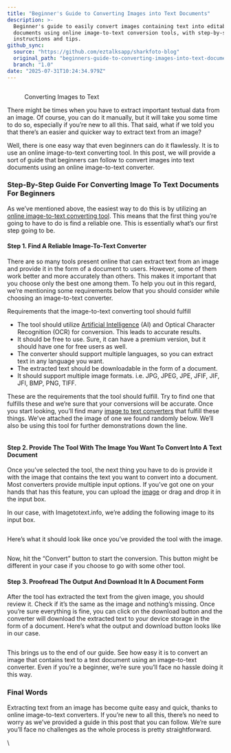 ```yaml
---
title: "Beginner's Guide to Converting Images into Text Documents"
description: >-
  Beginner's guide to easily convert images containing text into editable text
  documents using online image-to-text conversion tools, with step-by-step
  instructions and tips.
github_sync:
  source: "https://github.com/eztalksapp/sharkfoto-blog"
  original_path: "beginners-guide-to-converting-images-into-text-documents.md"
  branch: "1.0"
date: "2025-07-31T10:24:34.979Z"
---
```


<figure><img src="https://lh7-us.googleusercontent.com/nLrDHTtj4ZrWy2YBaUa-XMM2NlgpXt8GJ6sgo9ywFUSeEUnq6s-vQI0xIiR3PD_YMxR3PayS4dNMEILXH6S5-Mt0WG3irFlSFI8LjESpPYiuL1vySe5r4ZvLExwhuVPKHhaHCOe-ujzrNXS41R8hXa0WlpxQpOYk" alt=""><figcaption><p>Converting Images to Text</p></figcaption></figure>

There might be times when you have to extract important textual data from an image. Of course, you can do it manually, but it will take you some time to do so, especially if you’re new to all this. That said, what if we told you that there’s an easier and quicker way to extract text from an image?&#x20;

Well, there is one easy way that even beginners can do it flawlessly. It is to use an online image-to-text converting tool. In this post, we will provide a sort of guide that beginners can follow to convert images into text documents using an online image-to-text converter.

### Step-By-Step Guide For Converting Image To Text Documents For Beginners&#x20;

As we’ve mentioned above, the easiest way to do this is by utilizing an [online image-to-text converting tool](https://imagetotexttools.com/). This means that the first thing you’re going to have to do is find a reliable one. This is essentially what’s our first step going to be.

#### Step 1. Find A Reliable Image-To-Text Converter

There are so many tools present online that can extract text from an image and provide it in the form of a document to users. However, some of them work better and more accurately than others. This makes it important that you choose only the best one among them. To help you out in this regard, we’re mentioning some requirements below that you should consider while choosing an image-to-text converter.&#x20;

Requirements that the image-to-text converting tool should fulfill&#x20;

* The tool should utilize [Artificial Intelligence](https://en.wikipedia.org/wiki/Artificial\_intelligence) (AI) and Optical Character Recognition (OCR) for conversion. This leads to accurate results.
* It should be free to use. Sure, it can have a premium version, but it should have one for free users as well.
* The converter should support multiple languages, so you can extract text in any language you want.
* The extracted text should be downloadable in the form of a document.&#x20;
* It should support multiple image formats. i.e. JPG, JPEG, JPE, JFIF, JIF, JFI, BMP, PNG, TIFF.

These are the requirements that the tool should fulfill. Try to find one that fulfills these and we’re sure that your conversions will be accurate. Once you start looking, you’ll find many [image to text converters](https://www.imagetotext.info/) that fulfill these things. We’ve attached the image of one we found randomly below. We’ll also be using this tool for further demonstrations down the line.

<figure><img src="https://lh7-us.googleusercontent.com/FMZvulcuLs8Cbtrxpzuw2QIvfHGAHN6JEaQk4npwEIdmKPt6dTvOnDxxUZeSZBhUm_jPS89scWa4UK0xCjXwgs8HYszfayECxKBQtgRz25L8GusPVdFzX1onVFRP-hmP4gx9crudj4F49G3SMRsx2Ri8km5UJwMg" alt=""><figcaption></figcaption></figure>

#### Step 2. Provide The Tool With The Image You Want To Convert Into A Text Document

Once you’ve selected the tool, the next thing you have to do is provide it with the image that contains the text you want to convert into a document. Most converters provide multiple input options. If you’ve got one on your hands that has this feature, you can upload the [image](stock-images-vs-ai-generated-is-it-still-worth-using-stock-images-and-videos.md) or drag and drop it in the input box.&#x20;

In our case, with Imagetotext.info, we’re adding the following image to its input box.

<figure><img src="https://lh7-us.googleusercontent.com/WcXALGjxLretRqbTUf1kex-g-Yl06wKB_63j-e9kbvjpXca0-nj3t2JoMZ_dOpKapsh9lDr_KngQsZQLKFgT4fw0IOvqYztx52oijhehVCBuHwKBk8-SRnXgd5B8O2CtEWhlpeyXBnTexQ_V_BCgvFJrw84y6ubM" alt=""><figcaption></figcaption></figure>

Here’s what it should look like once you’ve provided the tool with the image.&#x20;

<figure><img src="https://lh7-us.googleusercontent.com/xYLBXmxIhno_OtO8FbpPeFRjk04o_CAoGwDC2APyTLi-rwrPJqUhv79zM1YQ032IElm9edYUUn3yt5T4d8eAUi9AdJeZKsjCb-oiagbfu_EV-uHDwTRyfyyil1pICZSQJWh5YgJiWZi2yK9CB3_KBclk-Edu8A6D" alt=""><figcaption></figcaption></figure>

Now, hit the “Convert” button to start the conversion. This button might be different in your case if you choose to go with some other tool.

#### Step 3. Proofread The Output And Download It In A Document Form

After the tool has extracted the text from the given image, you should review it. Check if it’s the same as the image and nothing’s missing. Once you’re sure everything is fine, you can click on the download button and the converter will download the extracted text to your device storage in the form of a document. Here’s what the output and download button looks like in our case.&#x20;

<figure><img src="https://lh7-us.googleusercontent.com/02oTakwX6yIZaxFR4MalAKpEBma_4WNhv8OcILizJ8n-Q3GKuCZotuWslL_CB7s7w4xXG9D1mQbVQOKZleYMus0FqWGAQnq_6SWfcvldzMgd6RiKe7Bqqm23EZigaTltDK_ceSv3l6Ecw3iK4GDVljhRyL8Wn_kt" alt=""><figcaption></figcaption></figure>

This brings us to the end of our guide. See how easy it is to convert an image that contains text to a text document using an image-to-text converter. Even if you’re a beginner, we’re sure you’ll face no hassle doing it this way.&#x20;

### Final Words

Extracting text from an image has become quite easy and quick, thanks to online image-to-text converters. If you’re new to all this, there’s no need to worry as we’ve provided a guide in this post that you can follow. We’re sure you’ll face no challenges as the whole process is pretty straightforward.

\
